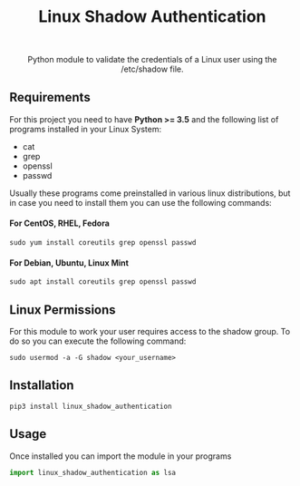 
<p align="center">
    <h1 align="center">Linux Shadow Authentication</h1>
    <br>
    <p align="center">Python module to validate the credentials of a Linux user using the /etc/shadow file.</p>
</p>

Requirements
------------
For this project you need to have **Python >= 3.5** and the following list of programs installed in your Linux System:
* cat
* grep
* openssl
* passwd

Usually these programs come preinstalled in various linux distributions, but in case you need to install them you can use the following commands:

#### For CentOS, RHEL, Fedora
~~~
sudo yum install coreutils grep openssl passwd
~~~
#### For Debian, Ubuntu, Linux Mint
~~~
sudo apt install coreutils grep openssl passwd
~~~
Linux Permissions
------------
For this module to work your user requires access to the shadow group.
To do so you can execute the following command:

~~~
sudo usermod -a -G shadow <your_username>
~~~


Installation
------------
~~~
pip3 install linux_shadow_authentication
~~~


Usage
------------
Once installed you can import the module in your programs

```python
import linux_shadow_authentication as lsa
``` 
